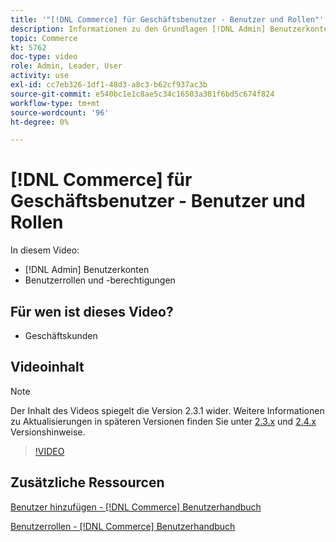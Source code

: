 ```yaml
---
title: '"[!DNL Commerce] für Geschäftsbenutzer - Benutzer und Rollen"'
description: Informationen zu den Grundlagen [!DNL Admin] Benutzerkonten und Benutzerrollen, die Berechtigungen bestimmen.
topic: Commerce
kt: 5762
doc-type: video
role: Admin, Leader, User
activity: use
exl-id: cc7eb326-1df1-48d3-a8c3-b62cf937ac3b
source-git-commit: e540bc1e1c8ae5c34c16503a381f6bd5c674f824
workflow-type: tm+mt
source-wordcount: '96'
ht-degree: 0%

---
```


# [!DNL Commerce] für Geschäftsbenutzer - Benutzer und Rollen

In diesem Video:

- [!DNL Admin] Benutzerkonten
- Benutzerrollen und -berechtigungen

## Für wen ist dieses Video?

- Geschäftskunden

## Videoinhalt

>[!NOTE]
>
>Der Inhalt des Videos spiegelt die Version 2.3.1 wider. Weitere Informationen zu Aktualisierungen in späteren Versionen finden Sie unter [ 2.3.x](https://devdocs.magento.com/guides/v2.3/release-notes/bk-release-notes.html) und [2.4.x](https://devdocs.magento.com/guides/v2.4/release-notes/bk-release-notes.html) Versionshinweise.

>[!VIDEO](https://video.tv.adobe.com/v/35947?quality=12&learn=on)

## Zusätzliche Ressourcen

[Benutzer hinzufügen - [!DNL Commerce] Benutzerhandbuch](https://docs.magento.com/user-guide/system/permissions-users-all.html)

[Benutzerrollen - [!DNL Commerce] Benutzerhandbuch](https://docs.magento.com/user-guide/system/permissions-user-roles.html)

